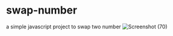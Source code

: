 # swap-number
a simple javascript project to swap two number
![Screenshot (70)](https://github.com/Saniyakhan7543/swap-number/assets/133801644/03c6c49c-94c3-4a73-897e-ee96f7dc788b)
